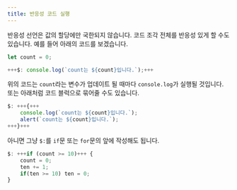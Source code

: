 ```yaml
---
title: 반응성 코드 실행
---
```


반응성 선언은 값의 할당에만 국한되지 않습니다. 코드 조각 전체를 반응성 있게 할 수도 있습니다. 예를 들어 아래의 코드를 보겠습니다.

```js
let count = 0;

+++$: console.log(`count는 ${count}입니다.`);+++
```

위의 코드는 `count`라는 변수가 업데이트 될 때마다 `console.log`가 실행될 것입니다. 또는 아래처럼 코드 블럭으로 묶어줄 수도 있습니다.

```js
$: +++{+++
	console.log(`count는 ${count}입니다.`);
	alert(`count는 ${count}입니다.`);
+++}+++
```

아니면 그냥 `$:`를 `if`문 또는 `for`문의 앞에 작성해도 됩니다.

```js
$: +++if (count >= 10)+++ {
	count = 0;
	ten += 1;
	if(ten >= 10) ten = 0;
}
```
